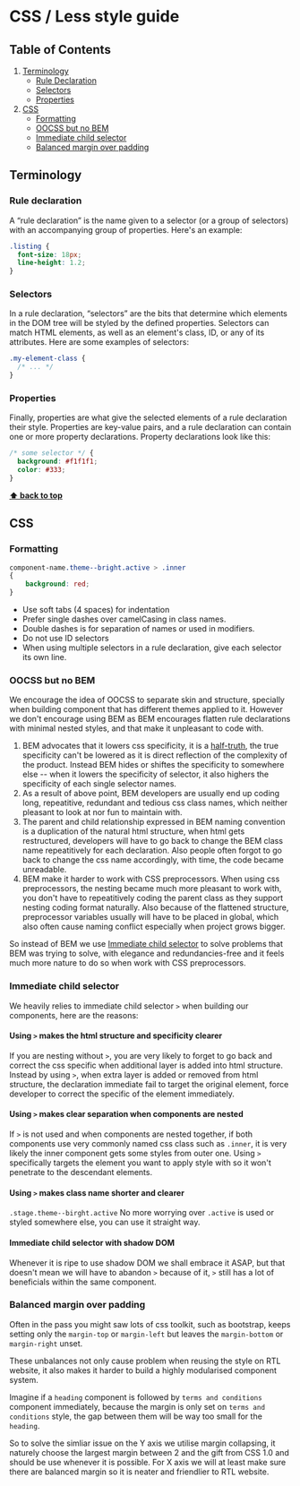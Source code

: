 # CSS / Less style guide

## Table of Contents

1. [Terminology](#terminology)
    - [Rule Declaration](#rule-declaration)
    - [Selectors](#selectors)
    - [Properties](#properties)
1. [CSS](#css)
    - [Formatting](#formatting)
    - [OOCSS but no BEM](#oocss-but-no-bem)
    - [Immediate child selector](#immediate-child-selector)
    - [Balanced margin over padding](#balanced-margin-over-padding)

## Terminology

### Rule declaration

A “rule declaration” is the name given to a selector (or a group of selectors) with an accompanying group of properties. Here's an example:

```css
.listing {
  font-size: 18px;
  line-height: 1.2;
}
```

### Selectors

In a rule declaration, “selectors” are the bits that determine which elements in the DOM tree will be styled by the defined properties. Selectors can match HTML elements, as well as an element's class, ID, or any of its attributes. Here are some examples of selectors:

```css
.my-element-class {
  /* ... */
}
```

### Properties

Finally, properties are what give the selected elements of a rule declaration their style. Properties are key-value pairs, and a rule declaration can contain one or more property declarations. Property declarations look like this:

```css
/* some selector */ {
  background: #f1f1f1;
  color: #333;
}
```

**[⬆ back to top](#table-of-contents)**

## CSS

### Formatting

```css
component-name.theme--bright.active > .inner 
{
    background: red;
}
```

* Use soft tabs (4 spaces) for indentation
* Prefer single dashes over camelCasing in class names.
* Double dashes is for separation of names or used in modifiers.
* Do not use ID selectors
* When using multiple selectors in a rule declaration, give each selector its own line.

### OOCSS but no BEM

We encourage the idea of OOCSS to separate skin and structure, specially when building component that has different themes applied to it. 
However we don't encourage using BEM as BEM encourages flatten rule declarations with minimal nested styles, and that make it unpleasant to code with. 

1. BEM advocates that it lowers css specificity, it is a [half-truth](https://en.wikipedia.org/wiki/Half-truth), the true specificity can't be lowered as it is direct reflection of the complexity of the product. Instead BEM hides or shiftes the specificity to somewhere else -- when it lowers the specificity of selector, it also highers the specificity of each single selector names.
1. As a result of above point, BEM developers are usually end up coding long, repeatitive, redundant and tedious css class names, which neither pleasant to look at nor fun to maintain with.
1. The parent and child relationship expressed in BEM naming convention is a duplication of the natural html structure, when html gets restructured, developers will have to go back to change the BEM class name repeatitively for each declaration. Also people often forgot to go back to change the css name accordingly, with time, the code became unreadable.
1. BEM make it harder to work with CSS preprocessors. When using css preprocessors, the nesting became much more pleasant to work with, you don't have to repeatitively coding the parent class as they support nesting coding format naturally. Also because of the flattened structure, preprocessor variables usually will have to be placed in global, which also often cause naming conflict especially when project grows bigger.

So instead of BEM we use [Immediate child selector](#immediate-child-selector) to solve problems that BEM was trying to solve, with elegance and redundancies-free and it feels much more nature to do so when work with CSS preprocessors.

### Immediate child selector

We heavily relies to immediate child selector `>` when building our components, here are the reasons:

#### Using `>` makes the html structure and specificity clearer 

If you are nesting without `>`, you are very likely to forget to go back and correct the css specific when additional layer is added into html structure. Instead by using `>`, when extra layer is added or removed from html structure, the declaration immediate fail to target the original element, force developer to correct the specific of the element immediately.

#### Using `>` makes clear separation when components are nested

If `>` is not used and when components are nested together, if both components use very commonly named css class such as `.inner`, it is very likely the inner component gets some styles from outer one. Using `>` specifically targets the element you want to apply style with so it won't penetrate to the descendant elements.

#### Using `>` makes class name shorter and clearer

`.stage.theme--birght.active` No more worrying over `.active` is used or styled somewhere else, you can use it straight way.

#### Immediate child selector with shadow DOM

Whenever it is ripe to use shadow DOM we shall embrace it ASAP, but that doesn't mean we will have to abandon `>` because of it, `>` still has a lot of beneficials within the same component.

### Balanced margin over padding

Often in the pass you might saw lots of css toolkit, such as bootstrap, keeps setting only the `margin-top` or `margin-left` but leaves the `margin-bottom` or `margin-right` unset. 

These unbalances not only cause problem when reusing the style on RTL website, it also makes it harder to build a highly modularised component system. 

Imagine if a `heading` component is followed by `terms and conditions` component immediately, because the margin is only set on `terms and conditions` style, the gap between them will be way too small for the `heading`. 

So to solve the simliar issue on the Y axis we utilise margin collapsing, it naturely choose the largest margin between 2 and the gift from CSS 1.0 and should be use whenever it is possible. For X axis we will at least make sure there are balanced margin so it is neater and friendlier to RTL website.
